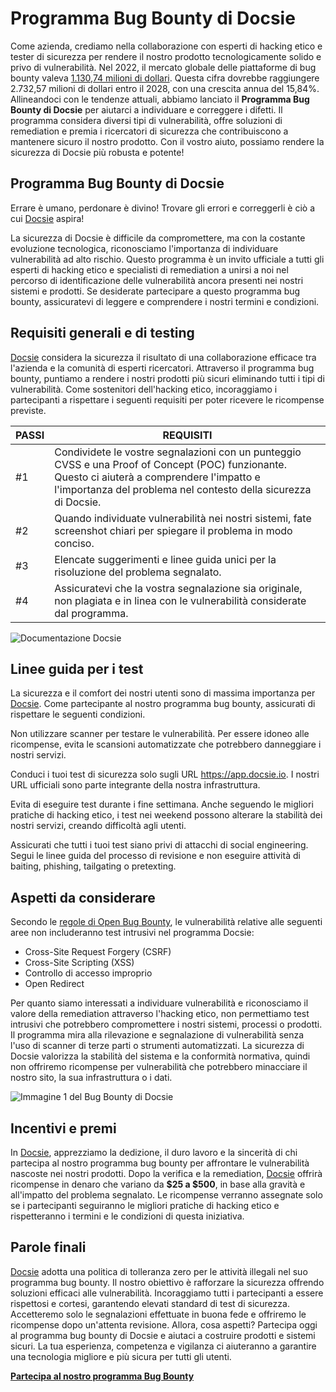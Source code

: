 # Programma Bug Bounty di Docsie

Come azienda, crediamo nella collaborazione con esperti di hacking etico e tester di sicurezza per rendere il nostro prodotto tecnologicamente solido e privo di vulnerabilità. Nel 2022, il mercato globale delle piattaforme di bug bounty valeva [1.130,74 milioni di dollari](https://www.linkedin.com/pulse/bug-bounty-platforms-market-industry-trends-size/). Questa cifra dovrebbe raggiungere 2.732,57 milioni di dollari entro il 2028, con una crescita annua del 15,84%. Allineandoci con le tendenze attuali, abbiamo lanciato il **Programma Bug Bounty di Docsie** per aiutarci a individuare e correggere i difetti. Il programma considera diversi tipi di vulnerabilità, offre soluzioni di remediation e premia i ricercatori di sicurezza che contribuiscono a mantenere sicuro il nostro prodotto. Con il vostro aiuto, possiamo rendere la sicurezza di Docsie più robusta e potente!

## Programma Bug Bounty di Docsie

Errare è umano, perdonare è divino! Trovare gli errori e correggerli è ciò a cui [Docsie](https://www.docsie.io/) aspira!

La sicurezza di Docsie è difficile da compromettere, ma con la costante evoluzione tecnologica, riconosciamo l'importanza di individuare vulnerabilità ad alto rischio. Questo programma è un invito ufficiale a tutti gli esperti di hacking etico e specialisti di remediation a unirsi a noi nel percorso di identificazione delle vulnerabilità ancora presenti nei nostri sistemi e prodotti. Se desiderate partecipare a questo programma bug bounty, assicuratevi di leggere e comprendere i nostri termini e condizioni.

## Requisiti generali e di testing

[Docsie](https://site.docsie.io/documentation-collaboration-software) considera la sicurezza il risultato di una collaborazione efficace tra l'azienda e la comunità di esperti ricercatori. Attraverso il programma bug bounty, puntiamo a rendere i nostri prodotti più sicuri eliminando tutti i tipi di vulnerabilità. Come sostenitori dell'hacking etico, incoraggiamo i partecipanti a rispettare i seguenti requisiti per poter ricevere le ricompense previste.

|PASSI|REQUISITI|
|-|-|
|#1|Condividete le vostre segnalazioni con un punteggio CVSS e una Proof of Concept (POC) funzionante. Questo ci aiuterà a comprendere l'impatto e l'importanza del problema nel contesto della sicurezza di Docsie.|
|#2|Quando individuate vulnerabilità nei nostri sistemi, fate screenshot chiari per spiegare il problema in modo conciso.|
|#3|Elencate suggerimenti e linee guida unici per la risoluzione del problema segnalato.|
|#4|Assicuratevi che la vostra segnalazione sia originale, non plagiata e in linea con le vulnerabilità considerate dal programma.|

![Documentazione Docsie](https://cdn.docsie.io/workspace_PfNzfGj3YfKKtTO4T/doc_QiqgSuNoJpspcExF3/file_lLlyK5bsBLmSL81Su/image1.png)

## Linee guida per i test

La sicurezza e il comfort dei nostri utenti sono di massima importanza per [Docsie](https://help.docsie.io/). Come partecipante al nostro programma bug bounty, assicurati di rispettare le seguenti condizioni.

Non utilizzare scanner per testare le vulnerabilità. Per essere idoneo alle ricompense, evita le scansioni automatizzate che potrebbero danneggiare i nostri servizi.

Conduci i tuoi test di sicurezza solo sugli URL https://app.docsie.io. I nostri URL ufficiali sono parte integrante della nostra infrastruttura.

Evita di eseguire test durante i fine settimana. Anche seguendo le migliori pratiche di hacking etico, i test nei weekend possono alterare la stabilità dei nostri servizi, creando difficoltà agli utenti.

Assicurati che tutti i tuoi test siano privi di attacchi di social engineering. Segui le linee guida del processo di revisione e non eseguire attività di baiting, phishing, tailgating o pretexting.

## Aspetti da considerare

Secondo le [regole di Open Bug Bounty](https://www.openbugbounty.org/about/), le vulnerabilità relative alle seguenti aree non includeranno test intrusivi nel programma Docsie:

* Cross-Site Request Forgery (CSRF)
* Cross-Site Scripting (XSS)
* Controllo di accesso improprio
* Open Redirect

Per quanto siamo interessati a individuare vulnerabilità e riconosciamo il valore della remediation attraverso l'hacking etico, non permettiamo test intrusivi che potrebbero compromettere i nostri sistemi, processi o prodotti. Il programma mira alla rilevazione e segnalazione di vulnerabilità senza l'uso di scanner di terze parti o strumenti automatizzati. La sicurezza di Docsie valorizza la stabilità del sistema e la conformità normativa, quindi non offriremo ricompense per vulnerabilità che potrebbero minacciare il nostro sito, la sua infrastruttura o i dati.

![Immagine 1 del Bug Bounty di Docsie](https://cdn.docsie.io/workspace_PfNzfGj3YfKKtTO4T/doc_QiqgSuNoJpspcExF3/file_92YXHMuv70HS79wi3/image2.png)

## Incentivi e premi

In [Docsie](https://www.docsie.io/demo/), apprezziamo la dedizione, il duro lavoro e la sincerità di chi partecipa al nostro programma bug bounty per affrontare le vulnerabilità nascoste nei nostri prodotti. Dopo la verifica e la remediation, [Docsie](https://app.docsie.io/login/#/) offrirà ricompense in denaro che variano da **$25 a $500**, in base alla gravità e all'impatto del problema segnalato. Le ricompense verranno assegnate solo se i partecipanti seguiranno le migliori pratiche di hacking etico e rispetteranno i termini e le condizioni di questa iniziativa.

## Parole finali

[Docsie](https://help.docsie.io/) adotta una politica di tolleranza zero per le attività illegali nel suo programma bug bounty. Il nostro obiettivo è rafforzare la sicurezza offrendo soluzioni efficaci alle vulnerabilità. Incoraggiamo tutti i partecipanti a essere rispettosi e cortesi, garantendo elevati standard di test di sicurezza. Accetteremo solo le segnalazioni effettuate in buona fede e offriremo le ricompense dopo un'attenta revisione. Allora, cosa aspetti? Partecipa oggi al programma bug bounty di Docsie e aiutaci a costruire prodotti e sistemi sicuri. La tua esperienza, competenza e vigilanza ci aiuteranno a garantire una tecnologia migliore e più sicura per tutti gli utenti.

**[Partecipa al nostro programma Bug Bounty](https://www.openbugbounty.org/bugbounty/docsie2/)**